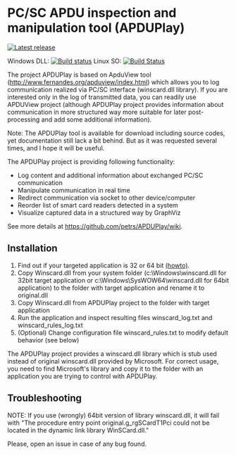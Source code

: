 PC/SC APDU inspection and manipulation tool (APDUPlay)
========

[![Latest release](https://img.shields.io/github/release/crocs-muni/apduplay.svg)](https://github.com/crocs-muni/apduplay/releases/latest)

Windows DLL: [![Build status](https://ci.appveyor.com/api/projects/status/ktwde29drhtw7jml?svg=true)](https://ci.appveyor.com/project/crocs-muni/apduplay)
Linux SO: [![Build Status](https://travis-ci.org/crocs-muni/apduplay.svg?branch=master)](https://travis-ci.org/crocs-muni/apduplay)


The project APDUPlay is based on ApduView tool (http://www.fernandes.org/apduview/index.html) which allows you to log communication realized via PC/SC interface (winscard.dll library). If you are interested only in the log of transmitted data, you can readily
use APDUView project (although APDUPlay project provides information about communication in more structured way more suitable for later post-processing and add some additional information).

Note: The APDUPlay tool is available for download including source codes, yet documentation still lack a bit behind. But as it was requested several times, and I hope it will be useful.

The APDUPlay project is providing following functionality: 
  * Log content and additional information about exchanged PC/SC communication
  * Manipulate communication in real time
  * Redirect communication via socket to other device/computer
  * Reorder list of smart card readers detected in a system
  * Visualize captured data in a structured way by GraphViz

See more details at https://github.com/petrs/APDUPlay/wiki.

##  Installation  
1. Find out if your targeted application is 32 or 64 bit [(howto)](https://superuser.com/questions/103071/quick-way-to-tell-if-an-installed-application-is-64-bit-or-32-bit#103073). 
1. Copy Winscard.dll from your system folder (c:\Windows\winscard.dll for 32bit target application or c:\Windows\SysWOW64\winscard.dll for 64bit application) to the folder with target application and rename it to original.dll
2. Copy Winscard.dll from APDUPlay project to the folder with target application
3. Run the application and inspect resulting files winscard_log.txt and winscard_rules_log.txt
4. (Optional) Change configuration file winscard_rules.txt to modify default behavior (see below)

The APDUPlay project provides a winscard.dll library which is stub used instead of original winscard.dll provided by Microsoft. For correct usage, you need to find  Microsoft's library and copy it to the folder with an application you are trying to control with APDUPlay. 

## Troubleshooting
NOTE: If you use (wrongly) 64bit version of library winscard.dll, it will fail with "The procedure entry point original.g_rgSCardT1Pci could not be located in the dynamic link library WinSCard.dll."  

Please, open an issue in case of any bug found. 


